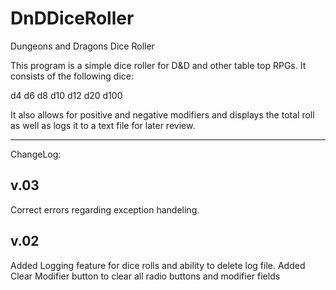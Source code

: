 DnDDiceRoller
=============

Dungeons and Dragons Dice Roller

This program is a simple dice roller for D&D and other table top RPGs.  It consists of the following dice:

d4
d6
d8
d10
d12
d20
d100

It also allows for positive and negative modifiers and displays the total roll as well as logs it to a text file for later review.

------------------------------------
ChangeLog:

v.03
---------
Correct errors regarding exception handeling.


v.02
---------
Added Logging feature for dice rolls and ability to delete log file.
Added Clear Modifier button to clear all radio buttons and modifier fields
